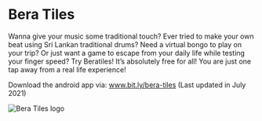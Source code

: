 # Bera Tiles 

Wanna give your music some traditional touch? Ever tried to make your own beat using Sri Lankan traditional drums? Need a virtual bongo to play on your trip? Or just want a game to escape from your daily life while testing your finger speed? Try Beratiles! It’s absolutely free for all! You are just one tap away from a real life experience!

Download the android app via: www.bit.ly/bera-tiles (Last updated in July 2021)

![Bera Tiles logo](https://play-lh.googleusercontent.com/YfvlGQxQ3vrcVDzabyEe5hh835GLLoIvdFmR_-1Awd1O8pptLDmKvkerz6VC6XJnOGA=w240-h480-rw)
